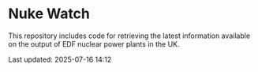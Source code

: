 # Nuke Watch

This repository includes code for retrieving the latest information available on the output of EDF nuclear power plants in the UK.

Last updated: 2025-07-16 14:12